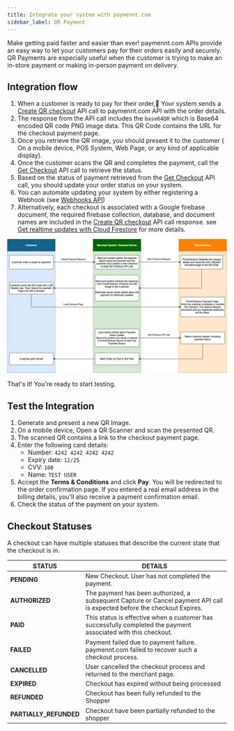```yaml
---
title: Integrate your system with paymennt.com
sidebar_label: QR Payment
---
```


Make getting paid faster and easier than ever! paymennt.com APIs provide an easy way to let your customers pay for their orders easily and securely.
QR Payments are especially useful when the customer is trying to make an in-store payment or making in-person payment on delivery.

## Integration flow

1. When a customer is ready to pay for their order, ٌYour system sends a [Create QR checkout](/api/#operation/create-qr-checkout) API call to paymennt.com API with the order details.
2. The response from the API call includes the `base64QR` which is Base64 encoded QR code PNG image data. This QR Code contains the URL for the checkout payment page.
3. Once you retrieve the QR image, you should present it to the customer ( On a mobile device, POS System, Web Page, or any kind of applicable display).
4. Once the customer scans the QR and completes the payment, call the [Get Checkout](/api/#operation/get-checkout) API call to retrieve the status.
5. Based on the status of payment retrieved from the [Get Checkout](/api/#operation/get-checkout) API call, you should update your order status on your system.
6. You can automate updating your system by either registering a Webhook (see [Webhooks API](/api/#tag/Webhooks))
7. Alternatively, each checkout is associated with a Google firebase document, the required firebase collection, database, and document names are included in the [Create QR checkout](/api/#operation/create-qr-checkout) API call response. see [Get realtime updates with Cloud Firestore](https://firebase.google.com/docs/firestore/query-data/listen) for more details.

![QR integration flow](/img/docs/integrate/merchant-api/qr-payment-flow.png)

That's it! You're ready to start testing.

## Test the Integration

1. Generate and present a new QR Image.
2. On a mobile device, Open a QR Scanner and scan the presented QR.
3. The scanned QR contains a link to the checkout payment page.
4. Enter the following card details:
    * Number: `4242 4242 4242 4242`
    * Expiry date: `12/25`
    * CVV: `100`
    * Name: `TEST USER`
5. Accept the **Terms & Conditions** and click **Pay**. You will be redirected to the order confirmation page. If you entered a real email address in the billing details, you'll also receive a payment confirmation email.
6. Check the status of the payment on your system.

## Checkout Statuses

A checkout can have multiple statuses that describe the current state that the checkout is in.

| STATUS                  | DETAILS |
|--                       |--|
| **PENDING**             | New Checkout. User has not completed the payment. |
| **AUTHORIZED**          | The payment has been authorized, a subsequent Capture or Cancel payment API call is expected before the checkout Expires. |
| **PAID**                | This status is effective when a customer has successfully completed the payment associated with this checkout. |
| **FAILED**              | Payment failed due to payment failure. paymennt.com failed to recover such a checkout process. |
| **CANCELLED**           | User cancelled the checkout process and returned to the merchant page. |
| **EXPIRED**             | Checkout has expired without being processed |
| **REFUNDED**            | Checkout has been fully refunded to the Shopper |
| **PARTIALLY_REFUNDED**  | Checkout have been partially refunded to the shopper |
